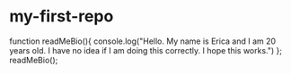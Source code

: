 # my-first-repo
function readMeBio(){
    console.log("Hello. My name is Erica and I am 20 years old. I have no idea if I am doing this correctly. I hope this works.")
};
readMeBio();
